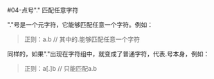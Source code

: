 #04-点号"." 匹配任意字符

"."号是一个元字符，它能够匹配任意一个字符。例如：

>正则：a.b
>// 其中的.能够匹配任意一个字符

同样的，如果"."出现在字符组中，就变成了普通字符，代表.号本身，例如：

>正则：a[.]b
>// 只能匹配a.b
